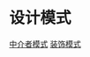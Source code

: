 # 设计模式

[中介者模式](https://juejin.im/post/5a72c05951882522b552ad3b)
[装饰模式](https://juejin.im/post/5a0ac687f265da432d279e20)
